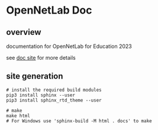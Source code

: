 # OpenNetLab Doc

## overview

documentation for OpenNetLab for Education 2023

see [doc site](https://OpenNetLab.github.io/OpenNetLab-Edu-Doc) for more details

## site generation

```
# install the required build modules
pip3 install sphinx --user
pip3 install sphinx_rtd_theme --user

# make
make html
# For Windows use 'sphinx-build -M html . docs' to make
```
